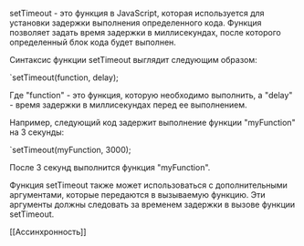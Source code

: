 setTimeout - это функция в JavaScript, которая используется для установки задержки выполнения определенного кода. Функция позволяет задать время задержки в миллисекундах, после которого определенный блок кода будет выполнен.

Синтаксис функции setTimeout выглядит следующим образом:

`setTimeout(function, delay);

Где "function" - это функция, которую необходимо выполнить, а "delay" - время задержки в миллисекундах перед ее выполнением.

Например, следующий код задержит выполнение функции "myFunction" на 3 секунды:

`setTimeout(myFunction, 3000);

После 3 секунд выполнится функция "myFunction".

Функция setTimeout также может использоваться с дополнительными аргументами, которые передаются в вызываемую функцию. Эти аргументы должны следовать за временем задержки в вызове функции setTimeout.

[[Ассинхронность]]

